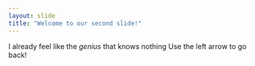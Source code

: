 ```yaml
---
layout: slide
title: "Welcome to our second slide!"
---
```

I already feel like the *genius* that knows nothing
Use the left arrow to go back!
